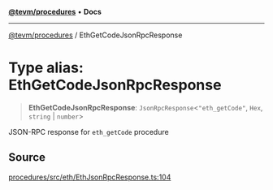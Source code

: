 [**@tevm/procedures**](../README.md) • **Docs**

***

[@tevm/procedures](../globals.md) / EthGetCodeJsonRpcResponse

# Type alias: EthGetCodeJsonRpcResponse

> **EthGetCodeJsonRpcResponse**: `JsonRpcResponse`\<`"eth_getCode"`, `Hex`, `string` \| `number`\>

JSON-RPC response for `eth_getCode` procedure

## Source

[procedures/src/eth/EthJsonRpcResponse.ts:104](https://github.com/evmts/tevm-monorepo/blob/main/packages/procedures/src/eth/EthJsonRpcResponse.ts#L104)
